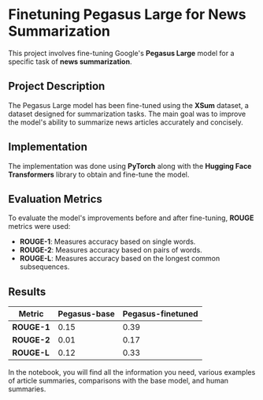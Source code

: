 # Finetuning Pegasus Large for News Summarization

This project involves fine-tuning Google's **Pegasus Large** model for a specific task of **news summarization**.

## Project Description

The Pegasus Large model has been fine-tuned using the **XSum** dataset, a dataset designed for summarization tasks. The main goal was to improve the model's ability to summarize news articles accurately and concisely.

## Implementation

The implementation was done using **PyTorch** along with the **Hugging Face Transformers** library to obtain and fine-tune the model.

## Evaluation Metrics

To evaluate the model's improvements before and after fine-tuning, **ROUGE** metrics were used:

- **ROUGE-1**: Measures accuracy based on single words.
- **ROUGE-2**: Measures accuracy based on pairs of words.
- **ROUGE-L**: Measures accuracy based on the longest common subsequences.

## Results

| Metric       | Pegasus-base | Pegasus-finetuned |
|--------------|--------------|-------------------|
| **ROUGE-1**  | 0.15         | 0.39              |
| **ROUGE-2**  | 0.01         | 0.17              |
| **ROUGE-L**  | 0.12         | 0.33              |


In the notebook, you will find all the information you need, various examples of article summaries, comparisons with the base model, and human summaries.
